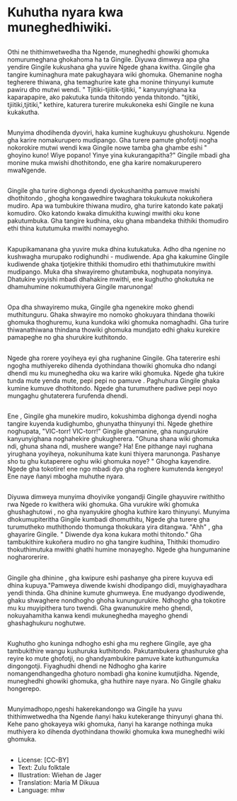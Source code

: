 # Kuhutha nyara kwa muneghedhiwiki.

##
Othi ne thithimwetwedha tha Ngende, muneghedhi ghowiki ghomuka nomurumeghana ghokahoma ha ta Gingile. Diyuwa dimweya apa gha yendire Gingile kukushana gha yuvire Ngede ghana kwitha. Gingile gha tangire kuminaghura mate pakughayara wiki ghomuka. Ghemanine nogha tegherere thiwana, gha temaghurire kate gha monine thinyunyi kumute pawiru dho mutwi wendi. " Tjitiki-tjiitik-tjitiki, " kanyunyighana ka kaparapapire, ako pakutuka tunda thitondo yenda thitondo. "tjitiki, tjiitiki,tjitiki," kethire, katurera turerire mukukoneka eshi Gingile ne kuna kukakutha.

##
Munyima dhodihenda dyoviri, haka kumine kughukuyu ghushokuru. Ngende gha karire nomakurupero mudipango. Gha turere pamute ghofotji nogha nokorokire mutwi wendi kwa Gingile nowe tamba gha ghambe eshi " ghoyino kuno! Wiye popano! Yinye yina kukurangapitha?" Gingile mbadi gha monine muka mwishi dhothitondo, ene gha karire nomakuruperero mwaNgende.

##
Gingile gha turire dighonga dyendi dyokushanitha pamuve mwishi dhothitondo , ghogha kongawedhire twaghara tokukukuta nokukoñera mudiro. Apa wa tumbukire thiwana mudiro, gha turire katondo kate pakatji komudiro. Oko katondo kwaka dimukitha kuwingi mwithi oku kone pakutumbuka. Gha tangire kudhina, oku ghana mbandeka thithiki thomudiro ethi thina kututumuka mwithi nomayegho.

##
Kapupikamanana gha yuvire muka dhina kutukatuka. Adho dha ngenine no kushwagha murupako rodighundhi - mudiwende. Apa gha kakumine Gingile kudiwende ghaka tjotjekire thithiki thomudiro ethi thathimutukire mwithi mudipango. Muka dha shwayiremo ghutambuka, noghupata nonyinya. Dhatukire yoyishi mbadi dhahakire mwithi, ene kughutho ghokutuka ne dhamuhumine nokumuthiyera Gingile marunonga!

##
Opa dha shwayiremo muka, Gingile gha ngenekire moko ghendi muthitunguru. Ghaka shwayire mo nomoko ghokuyara thindana thowiki ghomuka thoghuremu, kuna kundoka wiki ghomuka nomaghadhi. Gha turire thiwanathiwana thindana thowiki ghomuka mundjato edhi ghaku kurekire pamapeghe no gha shurukire kuthitondo.

##
Ngede gha rorere yoyiheya eyi gha rughanine Gingile. Gha tatererire eshi ngogha muthiyereko dihenda dyothindana thowiki ghomuka dho ndangi dhendi mu ku muneghedha oku wa karire wiki ghomuka. Ngede gha tukire tunda mute yenda mute, pepi pepi no pamuve . Paghuhura Gingile ghaka kumine kumuve dhothitondo. Ngede gha turumuthere padiwe pepi noyo mungaghu ghutaterera furufenda dhendi.

##
Ene , Gingile gha munekire mudiro, kokushimba dighonga dyendi nogha tangire kuyenda kudighumbo, ghunyatha thinyunyi thi. Ngede ghethire noghupata, "VIC-torr! VIC-torr!" Gingile ghemanine, gha nungurukire kanyunyighana noghahekire ghukugherera. "Ghuna shana wiki ghomuka ndi, ghuna shana ndi, mushere wange? Ha! Ene pithange nayi rughana yirughana yoyiheya, nokunihuma kate kuni thiyera marunonga. Pashanye sho tu ghu kutaperere oghu wiki ghomuka noye? " Ghogha kayendire. Ngede gha tokotire! ene ngo mbadi dyo gha roghere kumutenda kengeyo! Ene naye ñanyi mbogha muhuthe nyara.

##
Diyuwa dimweya munyima dhoyivike yongandji Gingile ghayuvire rwithitho rwa Ngede ro kwithera wiki ghomuka. Gha vurukire wiki ghomuka ghushaghutowi , no gha nyanyukire ghogha kuthire karo thinyunyi. Munyima dhokumupiteritha Gingile kumbadi dhomuthitu, Ngede gha turere gha turumutheko muthithondo thomunga thokukara yira ditangwa. "Ahh" , gha ghayarire Gingile. " Diwende dya kona kukara mothi thitondo." Gha tambukithire kukoñera mudiro no gha tangire kudhina, Thithiki thomudiro thokuthimutuka mwithi ghathi humine monayegho. Ngede gha hungumanine nogharorerire.

##
Gingile gha dhinine , gha kwipure eshi pashanye gha pirere kuyuva edi dhina kupuya."Pamweya diwende kwishi dhodipango didi, muyighayadhara yendi thinda. Gha dhinine kumute ghumweya. Ene mudyango dyodiwende, ghaku shwaghere nondhogho ghoha kunungurukire. Ndhogho gha tokotire mu ku muyipithera turo twendi. Gha gwanunukire meho ghendi, nokuyahamitha kanwa kendi mukuneghedha mayegho ghendi ghashaghukuru noghutwe.

##
Kughutho gho kuninga ndhogho eshi gha mu reghere Gingile, aye gha tambukithire wangu kushuruka kuthitondo. Pakutambukera ghashuruke gha reyire ko mute ghofotji, no ghandyambukire pamuve kate kuthungumuka dingongotji. Fiyaghudhi dhendi ne Ndhogho gha karire nomangendhangedha ghoturo nombadi gha konine kumutjidha. Ngende, muneghedhi ghowiki ghomuka, gha huthire naye nyara. No Gingile ghaku hongerepo.

##
Munyimadhopo,ngeshi hakerekandongo wa Gingile ha yuvu thithimwetwedha tha Ngende ñanyi haku kutekerange thinyunyi ghana thi. Kehe pano ghokayeya wiki ghomuka, ñanyi ha karange nothinga muka muthiyera ko dihenda dyothindana thowiki ghomuka kwa muneghedhi wiki ghomuka.

##
* License: [CC-BY]
* Text: Zulu folktale
* Illustration: Wiehan de Jager
* Translation: Maria M Dikuua
* Language: mhw
